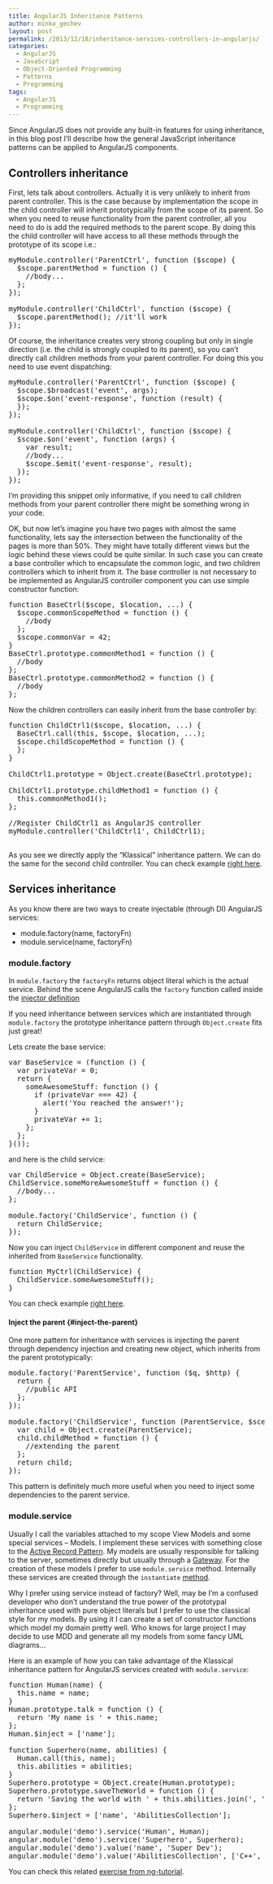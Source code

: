 ```yaml
---
title: AngularJS Inheritance Patterns
author: minko_gechev
layout: post
permalink: /2013/12/18/inheritance-services-controllers-in-angularjs/
categories:
  - AngularJS
  - JavaScript
  - Object-Oriented Programming
  - Patterns
  - Programming
tags:
  - AngularJS
  - Programming
---
```


Since AngularJS does not provide any built-in features for using inheritance, in this blog post I&#8217;ll describe how the general JavaScript inheritance patterns can be applied to AngularJS components.

## Controllers inheritance

First, lets talk about controllers. Actually it is very unlikely to inherit from parent controller. This is the case because by implementation the scope in the child controller will inherit prototypically from the scope of its parent. So when you need to reuse functionality from the parent controller, all you need to do is add the required methods to the parent scope. By doing this the child controller will have access to all these methods through the prototype of its scope i.e.:

<pre lang="javascript">myModule.controller('ParentCtrl', function ($scope) {
  $scope.parentMethod = function () {
    //body...
  };
});

myModule.controller('ChildCtrl', function ($scope) {
  $scope.parentMethod(); //it'll work
});
</pre>

Of course, the inheritance creates very strong coupling but only in single direction (i.e. the child is strongly coupled to its parent), so you can&#8217;t directly call children methods from your parent controller. For doing this you need to use event dispatching:

<pre lang="javascript">myModule.controller('ParentCtrl', function ($scope) {
  $scope.$broadcast('event', args);
  $scope.$on('event-response', function (result) {
  });
});

myModule.controller('ChildCtrl', function ($scope) {
  $scope.$on('event', function (args) {
    var result;
    //body...
    $scope.$emit('event-response', result);
  });
});
</pre>

I&#8217;m providing this snippet only informative, if you need to call children methods from your parent controller there might be something wrong in your code.

OK, but now let&#8217;s imagine you have two pages with almost the same functionality, lets say the intersection between the functionality of the pages is more than 50%. They might have totally different views but the logic behind these views could be quite similar. In such case you can create a base controller which to encapsulate the common logic, and two children controllers which to inherit from it. The base controller is not necessary to be implemented as AngularJS controller component you can use simple constructor function:

<pre lang="javascript">function BaseCtrl($scope, $location, ...) {
  $scope.commonScopeMethod = function () {
    //body
  };
  $scope.commonVar = 42;
}
BaseCtrl.prototype.commonMethod1 = function () {
  //body
};
BaseCtrl.prototype.commonMethod2 = function () {
  //body
};
</pre>

Now the children controllers can easily inherit from the base controller by:

<pre lang="javascript">function ChildCtrl1($scope, $location, ...) {
  BaseCtrl.call(this, $scope, $location, ...);
  $scope.childScopeMethod = function () {
  };
}

ChildCtrl1.prototype = Object.create(BaseCtrl.prototype);

ChildCtrl1.prototype.childMethod1 = function () {
  this.commonMethod1();
};

//Register ChildCtrl1 as AngularJS controller
myModule.controller('ChildCtrl1', ChildCtrl1);

</pre>

As you see we directly apply the &#8220;Klassical&#8221; inheritance pattern. We can do the same for the second child controller. You can check example [right here][1].

## Services inheritance

As you know there are two ways to create injectable (through DI) AngularJS services:

*   module.factory(name, factoryFn)
*   module.service(name, factoryFn)

### module.factory

In `module.factory` the `factoryFn` returns object literal which is the actual service. Behind the scene AngularJS calls the `factory` function called inside the [injector definition][2]

If you need inheritance between services which are instantiated through `module.factory` the prototype inheritance pattern through `Object.create` fits just great!

Lets create the base service:

<pre lang="javascript">var BaseService = (function () {
  var privateVar = 0;
  return {
    someAwesomeStuff: function () {
      if (privateVar === 42) {
        alert('You reached the answer!');
      }
      privateVar += 1;
    };
  };
}());
</pre>

and here is the child service:

<pre lang="javascript">var ChildService = Object.create(BaseService);
ChildService.someMoreAwesomeStuff = function () {
  //body...
};

module.factory('ChildService', function () {
  return ChildService;
});
</pre>

Now you can inject `ChildService` in different component and reuse the inherited from `BaseService` functionality.

<pre lang="javascript">function MyCtrl(ChildService) {
  ChildService.someAwesomeStuff();
}
</pre>

You can check example [right here][3].

#### Inject the parent {#inject-the-parent}

One more pattern for inheritance with services is injecting the parent through dependency injection and creating new object, which inherits from the parent prototypically:

<pre lang="javascript">module.factory('ParentService', function ($q, $http) {
  return {
    //public API
  };
});

module.factory('ChildService', function (ParentService, $sce) {
  var child = Object.create(ParentService);
  child.childMethod = function () {
    //extending the parent
  };
  return child;
});
</pre>

This pattern is definitely much more useful when you need to inject some dependencies to the parent service.

### module.service

Usually I call the variables attached to my scope View Models and some special services &#8211; Models. I implement these services with something close to the [Active Record Pattern][4]. My models are usually responsible for talking to the server, sometimes directly but usually through a [Gateway][5]. For the creation of these models I prefer to use `module.service` method. Internally these services are created through the `instantiate` [method][6].

Why I prefer using service instead of factory? Well, may be I&#8217;m a confused developer who don&#8217;t understand the true power of the prototypal inheritance used with pure object literals but I prefer to use the classical style for my models. By using it I can create a set of constructor functions which model my domain pretty well. Who knows for large project I may decide to use MDD and generate all my models from some fancy UML diagrams&#8230;

Here is an example of how you can take advantage of the Klassical inheritance pattern for AngularJS services created with `module.service`:

<pre lang="javascript">function Human(name) {
  this.name = name;
}
Human.prototype.talk = function () {
  return 'My name is ' + this.name;
};
Human.$inject = ['name'];

function Superhero(name, abilities) {
  Human.call(this, name);
  this.abilities = abilities;
}
Superhero.prototype = Object.create(Human.prototype);
Superhero.prototype.saveTheWorld = function () {
  return 'Saving the world with ' + this.abilities.join(', ');
};
Superhero.$inject = ['name', 'AbilitiesCollection'];

angular.module('demo').service('Human', Human);
angular.module('demo').service('Superhero', Superhero);
angular.module('demo').value('name', 'Super Dev');
angular.module('demo').value('AbilitiesCollection', ['C++', 'JavaScript']);
</pre>

You can check this related [exercise from ng-tutorial][7].

 [1]: http://jsbin.com/oLawajuL/2/edit
 [2]: https://github.com/angular/angular.js/blob/master/src/auto/injector.js#L654
 [3]: http://jsbin.com/idIVAWO/2/edit
 [4]: http://www.martinfowler.com/eaaCatalog/activeRecord.html
 [5]: http://www.martinfowler.com/eaaCatalog/gateway.html
 [6]: https://github.com/angular/angular.js/blob/master/src/auto/injector.js#L777
 [7]: http://ng-tutorial.mgechev.com/#?tutorial=controllers-communication&#038;step=invoke-methods